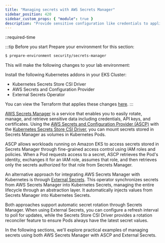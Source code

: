 ```yaml
---
title: "Managing secrets with AWS Secrets Manager"
sidebar_position: 420
sidebar_custom_props: { "module": true }
description: "Provide sensitive configuration like credentials to applications running on Amazon Elastic Kubernetes Service with AWS Secrets Manager."
---
```


::required-time

:::tip Before you start
Prepare your environment for this section:

```bash timeout=600 wait=30 hook=install
$ prepare-environment security/secrets-manager
```

This will make the following changes to your lab environment:

Install the following Kubernetes addons in your EKS Cluster:

- Kubernetes Secrets Store CSI Driver
- AWS Secrets and Configuration Provider
- External Secrets Operator

You can view the Terraform that applies these changes [here](https://github.com/VAR::MANIFESTS_OWNER/VAR::MANIFESTS_REPOSITORY/tree/VAR::MANIFESTS_REF/manifests/modules/security/secrets-manager/.workshop/terraform).
:::

[AWS Secrets Manager](https://aws.amazon.com/secrets-manager/) is a service that enables you to easily rotate, manage, and retrieve sensitive data including credentials, API keys, and certificates. Using the [AWS Secrets and Configuration Provider (ASCP)](https://github.com/aws/secrets-store-csi-driver-provider-aws) with the [Kubernetes Secrets Store CSI Driver](https://secrets-store-csi-driver.sigs.k8s.io/), you can mount secrets stored in Secrets Manager as volumes in Kubernetes Pods.

ASCP allows workloads running on Amazon EKS to access secrets stored in Secrets Manager through fine-grained access control using IAM roles and policies. When a Pod requests access to a secret, ASCP retrieves the Pod's identity, exchanges it for an IAM role, assumes that role, and then retrieves only the secrets authorized for that role from Secrets Manager.

An alternative approach for integrating AWS Secrets Manager with Kubernetes is through [External Secrets](https://external-secrets.io/). This operator synchronizes secrets from AWS Secrets Manager into Kubernetes Secrets, managing the entire lifecycle through an abstraction layer. It automatically injects values from Secrets Manager into Kubernetes Secrets.

Both approaches support automatic secret rotation through Secrets Manager. When using External Secrets, you can configure a refresh interval to poll for updates, while the Secrets Store CSI Driver provides a rotation reconciler feature to ensure Pods always have the latest secret values.

In the following sections, we'll explore practical examples of managing secrets using both AWS Secrets Manager with ASCP and External Secrets.
